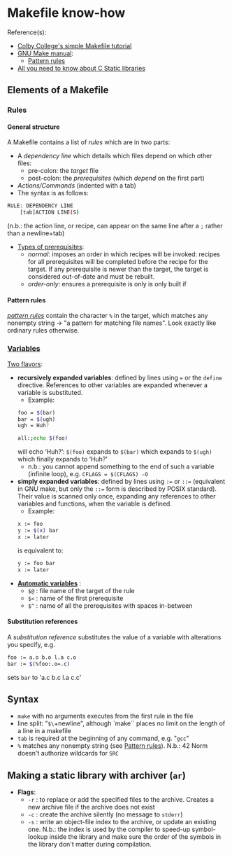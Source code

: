 # Makefile know-how
Reference(s):
- [Colby College's simple Makefile tutorial](https://www.cs.colby.edu/maxwell/courses/tutorials/maketutor/)
- [GNU Make manual](https://www.gnu.org/software/make/manual/make.html):
	- [Pattern rules](https://www.gnu.org/software/make/manual/make.html#Pattern-Intro)
- [All you need to know about C Static libraries](https://dev.to/iamkhalil42/all-you-need-to-know-about-c-static-libraries-1o0b)

## Elements of a Makefile
### Rules
#### General structure
A Makefile contains a list of *rules* which are in two parts:
- A *dependency line* which details which files depend on which other files:
	- pre-colon: the *target* file
	- post-colon: the *prerequisites* (which *depend* on the first part)
- *Actions/Commands* (indented with a tab)
- The syntax is as follows:
```bash
RULE: DEPENDENCY LINE
	[tab]ACTION LINE(S)
```
(n.b.: the action line, or recipe, can appear on the same line after a `;` rather than a newline+tab)
- [Types of prerequisites](https://www.gnu.org/software/make/manual/make.html#Prerequisite-Types):
	- *normal*: imposes an order in which recipes will be invoked: recipes for all prerequisites will be completed before the recipe for the target. If any prerequisite is newer than the target, the target is considered out-of-date and must be rebuilt.
	- *order-only*: ensures a prerequisite is only is only built if

#### Pattern rules
[*pattern rules*](https://www.gnu.org/software/make/manual/make.html#Pattern-Intro) contain the character `%` in the target, which matches any nonempty string -> "a pattern for matching file names". Look exactly like ordinary rules otherwise.


### [Variables](https://www.gnu.org/software/make/manual/make.html#Using-Variables)
[Two flavors](https://www.gnu.org/software/make/manual/make.html#Flavors):
- **recursively expanded variables**: defined by lines using `=` or the `define` directive. References to other variables are expanded whenever a variable is substituted.
	- Example:
	```bash
	foo = $(bar)
	bar = $(ugh)
	ugh = Huh?

	all:;echo $(foo)
	```
	will echo ‘Huh?’: `$(foo)` expands to `$(bar)` which expands to `$(ugh)` which finally expands to ‘Huh?’
	- n.b.: you cannot append something to the end of such a variable (infinite loop), e.g. `CFLAGS = $(CFLAGS) -O`
- **simply expanded variables**: defined by lines using `:=` or `::=` (equivalent in GNU make, but only the `::=` form is described by POSIX standard). Their value is scanned only once, expanding any references to other variables and functions, when the variable is defined.
	- Example:
	```bash
	x := foo
	y := $(x) bar
	x := later
	```
	is equivalent to:
	```bash
	y := foo bar
	x := later
	```
- [**Automatic variables**](https://www.gnu.org/software/make/manual/make.html#Automatic-Variables) :
	- `$@` : file name of the target of the rule
	- `$<` : name of the first prerequisite
	- `$^` : name of all the prerequisites with spaces in-between

#### Substitution references
A *substitution reference* substitutes the value of a variable with alterations you specify, e.g.
```bash
foo := a.o b.o l.a c.o
bar := $(%foo:.o=.c)
```
sets `bar` to 'a.c b.c l.a c.c'

## Syntax
- `make` with no arguments executes from the first rule in the file
- line split: "`$\`+newline", although `make`` places no limit on the length of a line in a makefile
- `tab` is required at the beginning of any command, e.g. "`gcc`"
- `%` matches any nonempty string (see [Pattern rules](https://www.gnu.org/software/make/manual/make.html#Pattern-Intro)). N.b.: 42 Norm doesn't authorize wildcards for `SRC`

## Making a static library with archiver (`ar`)
- **Flags**:
	- `-r` : to replace or add the specified files to the archive. Creates a new archive file if the archive does not exist
	- `-c` : create the archive silently (no message to `stderr`)
	- `-s` : write an object-file index to the archive, or update an existing one. N.b.: the index is used by the compiler to speed-up symbol-lookup inside the library and make sure the order of the symbols in the library don't matter during compilation.